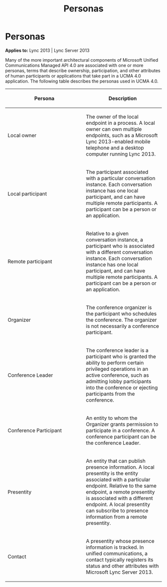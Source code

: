 ﻿---
title: Personas
TOCTitle: Personas
ms:assetid: c033d25f-e55a-449d-b697-f93f64cee0a6
ms:mtpsurl: https://msdn.microsoft.com/library/Dn465949(v=office.15)
ms:contentKeyID: 57102441
ms.date: 07/25/2014
mtps_version: v=office.15
---

# Personas


**Applies to:** Lync 2013 | Lync Server 2013

Many of the more important architectural components of Microsoft Unified Communications Managed API 4.0 are associated with one or more personas, terms that describe ownership, participation, and other attributes of human participants or applications that take part in a UCMA 4.0 application. The following table describes the personas used in UCMA 4.0.

<table>
<colgroup>
<col style="width: 50%" />
<col style="width: 50%" />
</colgroup>
<thead>
<tr class="header">
<th><p>Persona</p></th>
<th><p>Description</p></th>
</tr>
</thead>
<tbody>
<tr class="odd">
<td><p>Local owner</p></td>
<td><p>The owner of the local endpoint in a process. A local owner can own multiple endpoints, such as a Microsoft Lync 2013-enabled mobile telephone and a desktop computer running Lync 2013.</p></td>
</tr>
<tr class="even">
<td><p>Local participant</p></td>
<td><p>The participant associated with a particular conversation instance. Each conversation instance has one local participant, and can have multiple remote participants. A participant can be a person or an application.</p></td>
</tr>
<tr class="odd">
<td><p>Remote participant</p></td>
<td><p>Relative to a given conversation instance, a participant who is associated with a different conversation instance. Each conversation instance has one local participant, and can have multiple remote participants. A participant can be a person or an application.</p></td>
</tr>
<tr class="even">
<td><p>Organizer</p></td>
<td><p>The conference organizer is the participant who schedules the conference. The organizer is not necessarily a conference participant.</p></td>
</tr>
<tr class="odd">
<td><p>Conference Leader</p></td>
<td><p>The conference leader is a participant who is granted the ability to perform certain privileged operations in an active conference, such as admitting lobby participants into the conference or ejecting participants from the conference.</p></td>
</tr>
<tr class="even">
<td><p>Conference Participant</p></td>
<td><p>An entity to whom the Organizer grants permission to participate in a conference. A conference participant can be the conference Leader.</p></td>
</tr>
<tr class="odd">
<td><p>Presentity</p></td>
<td><p>An entity that can publish presence information. A local presentity is the entity associated with a particular endpoint. Relative to the same endpoint, a remote presentity is associated with a different endpoint. A local presentity can subscribe to presence information from a remote presentity.</p></td>
</tr>
<tr class="even">
<td><p>Contact</p></td>
<td><p>A presentity whose presence information is tracked. In unified communications, a contact typically registers its status and other attributes with Microsoft Lync Server 2013.</p></td>
</tr>
</tbody>
</table>

